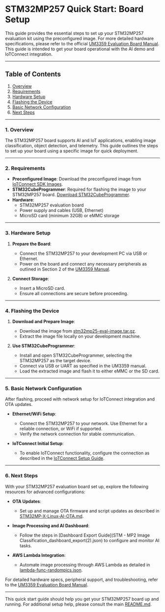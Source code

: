 # STM32MP257 Quick Start: Board Setup

This guide provides the essential steps to set up your STM32MP257 evaluation kit using the preconfigured image. For more detailed hardware specifications, please refer to the official [UM3359 Evaluation Board Manual](um3359-evaluation-board-with-stm32mp257f-mpu-stmicroelectronics.pdf). This guide is intended to get your board operational with the AI demo and IoTConnect integration.

---

## Table of Contents

1. [Overview](#overview)
2. [Requirements](#requirements)
3. [Hardware Setup](#hardware-setup)
4. [Flashing the Device](#flashing-the-device)
5. [Basic Network Configuration](#basic-network-configuration)
6. [Next Steps](#next-steps)

---

### 1. Overview

The STM32MP257 board supports AI and IoT applications, enabling image classification, object detection, and telemetry. This guide outlines the steps to set up your board using a specific image for quick deployment.

---

### 2. Requirements

- **Preconfigured Image**: Download the preconfigured image from [IoTConnect SDK Images](https://iotconnect-sdk-images.s3.amazonaws.com/MPU/mickledore/st/stm32mp257x-ev1/stm32mp25-eval-image.tar.gz).
- **STM32CubeProgrammer**: Required for flashing the image to your STM32MP257 board. [Download STM32CubeProgrammer](https://www.st.com/en/development-tools/stm32cubeprog.html).
- **Hardware**:
  - STM32MP257 evaluation board
  - Power supply and cables (USB, Ethernet)
  - MicroSD card (minimum 32GB) or eMMC storage

---

### 3. Hardware Setup

1. **Prepare the Board**:
   - Connect the STM32MP257 to your development PC via USB or Ethernet.
   - Power on the board and connect any necessary peripherals as outlined in Section 2 of the [UM3359 Manual](um3359-evaluation-board-with-stm32mp257f-mpu-stmicroelectronics.pdf).

2. **Connect Storage**:
   - Insert a MicroSD card.
   - Ensure all connections are secure before proceeding.

---

### 4. Flashing the Device

1. **Download and Prepare Image**:
   - Download the image from [stm32mp25-eval-image.tar.gz](https://iotconnect-sdk-images.s3.amazonaws.com/MPU/mickledore/st/stm32mp257x-ev1/stm32mp25-eval-image.tar.gz).
   - Extract the image file locally on your development machine.

2. **Use STM32CubeProgrammer**:
   - Install and open STM32CubeProgrammer, selecting the STM32MP257 as the target device.
   - Connect via USB or UART as specified in the UM3359 manual.
   - Load the extracted image and flash it to either eMMC or the SD card.

---

### 5. Basic Network Configuration

After flashing, proceed with network setup for IoTConnect integration and OTA updates.

- **Ethernet/WiFi Setup**:
  - Connect the STM32MP257 to your network. Use Ethernet for a reliable connection, or WiFi if supported.
  - Verify the network connection for stable communication.

- **IoTConnect Initial Setup**:
  - To enable IoTConnect functionality, configure the connection as described in the [IoTConnect Setup Guide](IoTConnect-setup.md).

---

### 6. Next Steps

With your STM32MP257 evaluation board set up, explore the following resources for advanced configurations:

- **OTA Updates**:
  - Set up and manage OTA firmware and script updates as described in [STM32MP-X-Linux-AI-OTA.md](STM32MP-X-Linux-AI-OTA.md).

- **Image Processing and AI Dashboard**:
  - Follow the steps in [Dashboard Export Guide](STM - MP2 Image Classification_dashboard_export(2).json) to configure and monitor AI tasks.

- **AWS Lambda Integration**:
  - Automate image processing through AWS Lambda as detailed in [lambda-func-randompics.json](lambda-func-randompics.json).

For detailed hardware specs, peripheral support, and troubleshooting, refer to the [UM3359 Evaluation Board Manual](um3359-evaluation-board-with-stm32mp257f-mpu-stmicroelectronics.pdf).

---

This quick start guide should help you get your STM32MP257 board up and running. For additional setup help, please consult the main [README.md](README.md).
